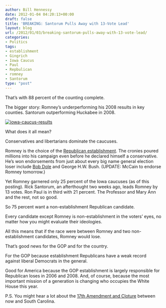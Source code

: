 ```yaml
---
author: Bill Hennessy
date: 2012-01-04 04:20:13+00:00
draft: false
title: 'BREAKING: Santorum Pulls Away with 13-Vote Lead'
layout: blog
url: /2012/01/03/breaking-santorum-pulls-away-with-13-vote-lead/
categories:
- Politics
tags:
- establishment
- Gingrich
- Iowa Caucus
- Paul
- Repbulican
- romney
- Santorum
type: "post"
---
```


That’s with 88 percent of the counting complete. 

The bigger story: Romney’s underperforming his 2008 results in key counties. Santorum outperforming Huckabee in 2008.

[![iowa-caucus-results](https://hennessysview.com/wp-content/uploads/2012/01/iowa-caucus-results.jpg)
](https://www.businessinsider.com/everything-you-need-to-know-about-the-iowa-caucuses-2012-1)

What does it all mean?

Conservatives and libertarians dominate the caucuses.

Romney is the choice of the [Republican establishment](https://hennessysview.com/limited-government/whats-the-big-deal-with-the-establishment/). The cronies poured millions into his campaign even before he declared himself a conservative. He’s won endorsements from just about every big name general election loser include [Bob Dole](https://hennessysview.com/2012-election/wheres-bob-dole/) and George H.W. Bush. (UPDATE: McCain to endorse Romney tomorrow.)

Yet Romney garnered only 25 percent of the Iowa caucuses (as of this posting). Rick Santorum, an afterthought two weeks ago, leads Romney by 13 votes. Ron Paul is in third with 21 percent. The Professor and Mary Ann and the rest, not so good.

So 75 percent want a non-establishment Republican candidate.

Every candidate except Romney is non-establishment in the voters’ eyes, no matter how you might evaluate their ideologies. 

All this means that if the race were between Romney and two non-establishment candidates, Romney would lose. 

That’s good news for the GOP and for the country.

For the GOP because establishment Republicans have a weak record against liberal Democrats in the general. 

Good for America because the GOP establishment is largely responsible for Republican loses in 2006 and 2008. And, of course, because the most important mission of a generation is changing who occupies the White House this year.

P.S. You might hear a lot about the [17th Amendment and Cloture](https://hinterlandgazette.com/2012/01/rick-santorum-references-17th-amendments-cloture-provision-curious-closing-argument-polk-city-ia.html) between now and South Carolina.
